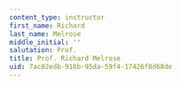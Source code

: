 ```yaml
---
content_type: instructor
first_name: Richard
last_name: Melrose
middle_initial: ''
salutation: Prof.
title: Prof. Richard Melrose
uid: 7ac82edb-916b-95da-59f4-17426f8d68de
---
```


